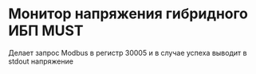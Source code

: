 # Монитор напряжения гибридного ИБП MUST

Делает запрос Modbus в регистр 30005 и в случае успеха выводит в stdout напряжение
